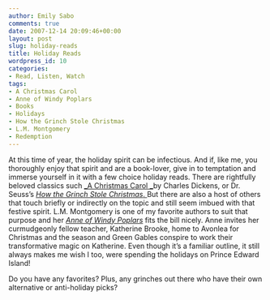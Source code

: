 ```yaml
---
author: Emily Sabo
comments: true
date: 2007-12-14 20:09:46+00:00
layout: post
slug: holiday-reads
title: Holiday Reads
wordpress_id: 10
categories:
- Read, Listen, Watch
tags:
- A Christmas Carol
- Anne of Windy Poplars
- Books
- Holidays
- How the Grinch Stole Christmas
- L.M. Montgomery
- Redemption
---
```





At this time of year, the holiday spirit can be infectious.  And if, like me, you thoroughly enjoy that spirit and are a book-lover, give in to temptation and immerse yourself in it with a few choice holiday reads.  There are rightfully beloved classics such [_A Christmas Carol _](http://nucat.lib.neu.edu/search?/tchristmas+carol/tchristmas+carol/1%2C10%2C18%2CE/2exact&FF=tchristmas+carol&1%2C6%2C/indexsort=-)by Charles Dickens, or Dr. Seuss’s [_How the Grinch Stole Christmas_.  ](http://nucat.lib.neu.edu/search/?searchtype=t&searcharg=how+the+grinch+stole+christmas&searchscope=13&sortdropdown=-&SORT=D&extended=1&SUBMIT=Search&searchlimits=&searchorigarg=tchristmas+carol)But there are also a host of others that touch briefly or indirectly on the topic and still seem imbued with that festive spirit.  L.M. Montgomery is one of my favorite authors to suit that purpose and her [_Anne of Windy Poplars_](http://nucat.lib.neu.edu/search?/tanne+of+windy+poplars/tanne+of+windy+poplars/1%2C1%2C2%2CE/frameset&FF=tanne+of+windy+poplars&2%2C%2C2/indexsort=-) fits the bill nicely.  Anne invites her curmudgeonly fellow teacher, Katherine Brooke, home to Avonlea for Christmas and the season and Green Gables conspire to work their transformative magic on Katherine.  Even though it’s a familiar outline, it still always makes me wish I too, were spending the holidays on Prince Edward Island!





 
Do you have any favorites? Plus, any grinches out there who have their own alternative or anti-holiday picks?

